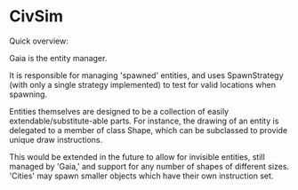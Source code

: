 # CivSim

Quick overview: 

Gaia is the entity manager. 

It is responsible for managing 'spawned' entities, and uses 
SpawnStrategy (with only a single strategy implemented) to test 
for valid locations when spawning.

Entities themselves are designed to be a collection of easily
extendable/substitute-able parts. For instance, the drawing of
an entity is delegated to a member of class Shape, which
can be subclassed to provide unique draw instructions.

This would be extended in the future to allow for invisible
entities, still managed by 'Gaia,' and support for any number of
shapes of different sizes. 'Cities' may spawn smaller objects which
have their own instruction set.
